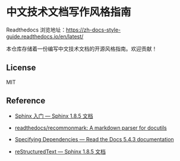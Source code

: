 # 中文技术文档写作风格指南

Readthedocs 浏览地址：<https://zh-docs-style-guide.readthedocs.io/en/latest/>

本仓库存储着一份编写中文技术文档的开源风格指南。欢迎贡献！

## License

MIT

## Reference

- [Sphinx 入门 — Sphinx 1.8.5 文档](https://sphinx-doc.readthedocs.io/zh_CN/master/usage/quickstart.html#adding-content)

- [readthedocs/recommonmark: A markdown parser for docutils](https://github.com/readthedocs/recommonmark#linking-to-headings-in-other-files)

- [Specifying Dependencies — Read the Docs 5.4.3 documentation](https://docs.readthedocs.io/en/latest/guides/specifying-dependencies.html)

- [reStructuredText — Sphinx 1.8.5 文档](https://sphinx-doc.readthedocs.io/zh_CN/master/usage/restructuredtext/index.html)
